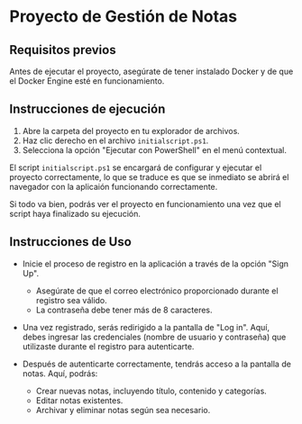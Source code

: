 # Proyecto de Gestión de Notas

## Requisitos previos
Antes de ejecutar el proyecto, asegúrate de tener instalado Docker y de que el Docker Engine esté en funcionamiento.

## Instrucciones de ejecución
1. Abre la carpeta del proyecto en tu explorador de archivos.
2. Haz clic derecho en el archivo `initialscript.ps1`.
3. Selecciona la opción "Ejecutar con PowerShell" en el menú contextual.

El script `initialscript.ps1` se encargará de configurar y ejecutar el proyecto correctamente, lo  que se traduce es que se inmediato se abrirá el navegador con la aplicaión funcionando correctamente.

Si todo va bien, podrás ver el proyecto en funcionamiento una vez que el script haya finalizado su ejecución.


## Instrucciones de Uso

- Inicie el proceso de registro en la aplicación a través de la opción "Sign Up".
  - Asegúrate de que el correo electrónico proporcionado durante el registro sea válido.
  - La contraseña debe tener más de 8 caracteres.

- Una vez registrado, serás redirigido a la pantalla de "Log in". Aquí, debes ingresar las credenciales (nombre de usuario y contraseña) que utilizaste durante el registro para autenticarte.

- Después de autenticarte correctamente, tendrás acceso a la pantalla de notas. Aquí, podrás:
  - Crear nuevas notas, incluyendo título, contenido y categorías.
  - Editar notas existentes.
  - Archivar y eliminar notas según sea necesario.